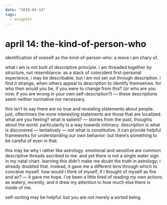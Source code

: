 ```yaml
---
date: "2019-04-14"
tags:
  - snippets
---
```

# april 14: the-kind-of-person-who

identification of oneself as the-kind-of-person-who: a move i am chary of.

what i am is not built of descriptive principle. i am threaded together by structure, not resemblance: as a stack of coincident first-personal experience, i may be describable, but i am not set out through description. i find it strange, when others appeal to description to identify themselves: for who then would you be, if you were to change from this? (or who are you now, if you are wrong in your own self-description?) — these descriptions seem neither normative nor necessary.

this isn’t to say there are no true and revealing statements about people. just, oftentimes the more interesting statements are those that are localized. what are you feeling? what is salient? — stories from the past, thoughts about the world. particularity is a way towards intimacy. description is what is discovered — tentatively — not what is constitutive. it can provide helpful frameworks for understanding our own behavior: but there’s something to be careful of even in that.

this may be why i rather like astrology. emotional and sensitive are common descriptive threads ascribed to me: and yet there is not a single water sign in my natal chart. learning this didn’t make me doubt the truth in astrology; i already doubted that. instead, it gave me a different lens through which to conceive myself. how would i think of myself, if i thought of myself as fire and air? — it gave me hope. i’ve been a little tired of reading my own actions as watery, recently, and it drew my attention to how much else there is inside of me.

self-sorting may be helpful: but you are not merely a sorted being.
